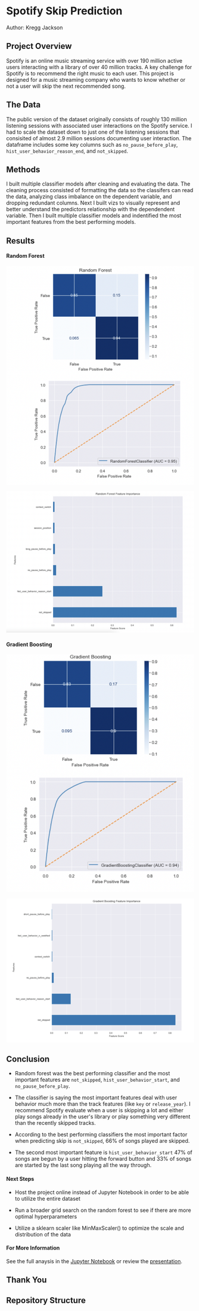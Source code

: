 # Spotify Skip Prediction

Author: Kregg Jackson

## Project Overview

Spotify is an online music streaming service with over 190 million active users interacting with a library of over 40 million tracks. A key challenge for Spotify is to recommend the right music to each user. This project is designed for a music streaming company who wants to know whether or not a user will skip the next recommended song.

## The Data

The public version of the dataset originally consists of roughly 130 million listening sessions with associated user interactions on the Spotify service. I had to scale the dataset down to just one of the listening sessions that consisited of almost 2.9 million sessions documenting user interaction. The dataframe includes some key columns such as `no_pause_before_play`, `hist_user_behavior_reason_end`, and `not_skipped`.

## Methods

I built multiple classifier models after cleaning and evaluating the data. The cleaning process consisted of formatting the data so the classifers can read the data, analyzing class imbalance on the dependent variable, and dropping redundant columns. Next I built vizs to visually represent and better understand the predictors relationship with the dependendent variable. Then I built multiple classifier models and indentified the most important features from the best performing models. 

## Results

#### Random Forest

![](images/rf_cmap.png)

![](images/rf_fi.png)

#### Gradient Boosting

![](images/gbc_cmap.png)

![](images/gbc_fi.png)

## Conclusion

* Random forest was the best performing classifier and the most important features are `not_skipped`, `hist_user_behavior_start`, and `no_pause_before_play`.

* The classifier is saying the most important features deal with user behavior much more than the track features (like `key` or `release_year`). I recommend Spotify evaluate when a user is skipping a lot and either play songs already in the user's library or play something very different than the recently skipped tracks.

* According to the best performing classifiers the most important factor when predicting skip is `not_skipped`, 66% of songs played are skipped.

* The second most important feature is `hist_user_behavior_start` 47% of songs are begun by a user hitting the forward button and 33% of songs are started by the last song playing all the way through.

#### Next Steps

* Host the project online instead of Jupyter Notebook in order to be able to utilize the entire dataset

* Run a broader grid search on the random forest to see if there are more optimal hyperparameters

* Utilize a sklearn scaler like MinMaxScaler() to optimize the scale and distribution of the data

#### For More Information
See the full anaysis in the [Jupyter Notebook](https://github.com/kreggthegoat/skip-prediction/blob/main/README.md) or review the [presentation](https://github.com/kreggthegoat/skip-prediction/blob/main/pdfs/capstonepresentation.pdf).

## Thank You

## Repository Structure

```
```
